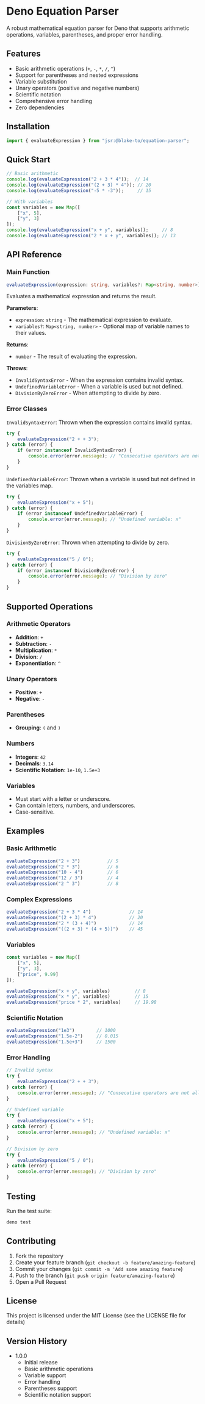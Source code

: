# Deno Equation Parser

A robust mathematical equation parser for Deno that supports arithmetic operations, variables, parentheses, and proper error handling.

## Features

- Basic arithmetic operations (`+`, `-`, `*`, `/`, `^`)
- Support for parentheses and nested expressions
- Variable substitution
- Unary operators (positive and negative numbers)
- Scientific notation
- Comprehensive error handling
- Zero dependencies

## Installation

```typescript
import { evaluateExpression } from "jsr:@blake-to/equation-parser";
```

## Quick Start
```typescript
// Basic arithmetic
console.log(evaluateExpression("2 + 3 * 4"));  // 14
console.log(evaluateExpression("(2 + 3) * 4")); // 20
console.log(evaluateExpression("-5 * -3"));     // 15

// With variables
const variables = new Map([
    ["x", 5],
    ["y", 3]
]);
console.log(evaluateExpression("x + y", variables));     // 8
console.log(evaluateExpression("2 * x + y", variables)); // 13
```

## API Reference
### Main Function
```typescript
evaluateExpression(expression: string, variables?: Map<string, number>): number
```
Evaluates a mathematical expression and returns the result.

**Parameters**:
* `expression`: `string` - The mathematical expression to evaluate.
* `variables?`: `Map<string, number>` - Optional map of variable names to their values.

**Returns**:
* `number` - The result of evaluating the expression.

**Throws**:
* `InvalidSyntaxError` - When the expression contains invalid syntax.
* `UndefinedVariableError` - When a variable is used but not defined.
* `DivisionByZeroError` - When attempting to divide by zero.

### Error Classes
`InvalidSyntaxError`:
Thrown when the expression contains invalid syntax.
```typescript
try {
    evaluateExpression("2 + + 3");
} catch (error) {
    if (error instanceof InvalidSyntaxError) {
        console.error(error.message); // "Consecutive operators are not allowed"
    }
}
```

`UndefinedVariableError`:
Thrown when a variable is used but not defined in the variables map.
```typescript
try {
    evaluateExpression("x + 5");
} catch (error) {
    if (error instanceof UndefinedVariableError) {
        console.error(error.message); // "Undefined variable: x"
    }
}
```

`DivisionByZeroError`:
Thrown when attempting to divide by zero.
```typescript
try {
    evaluateExpression("5 / 0");
} catch (error) {
    if (error instanceof DivisionByZeroError) {
        console.error(error.message); // "Division by zero"
    }
}
```

## Supported Operations

### Arithmetic Operators
* **Addition**: `+`
* **Subtraction**: `-`
* **Multiplication**: `*`
* **Division**: `/`
* **Exponentiation**: `^`

### Unary Operators
* **Positive**: `+`
* **Negative**: `-`

### Parentheses
* **Grouping**: `(` and `)`

### Numbers
* **Integers**: `42`
* **Decimals**: `3.14`
* **Scientific Notation**: `1e-10`, `1.5e+3`

### Variables
* Must start with a letter or underscore.
* Can contain letters, numbers, and underscores.
* Case-sensitive.

## Examples
### Basic Arithmetic
```typescript
evaluateExpression("2 + 3")          // 5
evaluateExpression("2 * 3")          // 6
evaluateExpression("10 - 4")         // 6
evaluateExpression("12 / 3")         // 4
evaluateExpression("2 ^ 3")          // 8
```

### Complex Expressions
```typescript
evaluateExpression("2 + 3 * 4")              // 14
evaluateExpression("(2 + 3) * 4")            // 20
evaluateExpression("2 * (3 + 4)")            // 14
evaluateExpression("((2 + 3) * (4 + 5))")    // 45
```

### Variables
```typescript
const variables = new Map([
    ["x", 5],
    ["y", 3],
    ["price", 9.99]
]);

evaluateExpression("x + y", variables)         // 8
evaluateExpression("x * y", variables)         // 15
evaluateExpression("price * 2", variables)     // 19.98
```

### Scientific Notation
```typescript
evaluateExpression("1e3")        // 1000
evaluateExpression("1.5e-2")     // 0.015
evaluateExpression("1.5e+3")     // 1500
```

### Error Handling
```typescript
// Invalid syntax
try {
    evaluateExpression("2 + + 3");
} catch (error) {
    console.error(error.message); // "Consecutive operators are not allowed"
}

// Undefined variable
try {
    evaluateExpression("x + 5");
} catch (error) {
    console.error(error.message); // "Undefined variable: x"
}

// Division by zero
try {
    evaluateExpression("5 / 0");
} catch (error) {
    console.error(error.message); // "Division by zero"
}
```

## Testing
Run the test suite:
```bash
deno test
```

## Contributing
1. Fork the repository
2. Create your feature branch (`git checkout -b feature/amazing-feature`)
3. Commit your changes (`git commit -m 'Add some amazing feature`)
4. Push to the branch (`git push origin feature/amazing-feature`)
5. Open a Pull Request

## License
This project is licensed under the MIT License (see the LICENSE file for details)

## Version History
* 1.0.0
    * Initial release
    * Basic arithmetic operations
    * Variable support
    * Error handling
    * Parentheses support
    * Scientific notation support